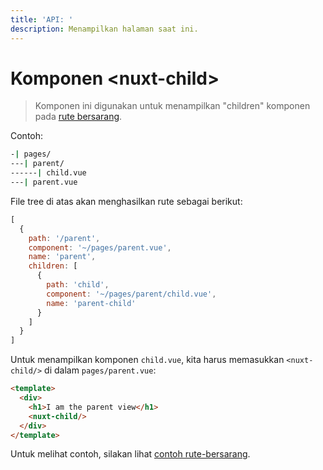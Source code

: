 ```yaml
---
title: 'API: '
description: Menampilkan halaman saat ini.
---
```


# Komponen &lt;nuxt-child&gt;

> Komponen ini digunakan untuk menampilkan "children" komponen pada [rute bersarang](/guide/routing#nested-routes).

Contoh:

```bash
-| pages/
---| parent/
------| child.vue
---| parent.vue
```

File tree di atas akan menghasilkan rute sebagai berikut:

```js
[
  {
    path: '/parent',
    component: '~/pages/parent.vue',
    name: 'parent',
    children: [
      {
        path: 'child',
        component: '~/pages/parent/child.vue',
        name: 'parent-child'
      }
    ]
  }
]
```

Untuk menampilkan komponen `child.vue`, kita harus memasukkan `<nuxt-child/>` di dalam `pages/parent.vue`:

```html
<template>
  <div>
    <h1>I am the parent view</h1>
    <nuxt-child/>
  </div>
</template>
```

Untuk melihat contoh, silakan lihat [contoh rute-bersarang](/examples/nested-routes).
